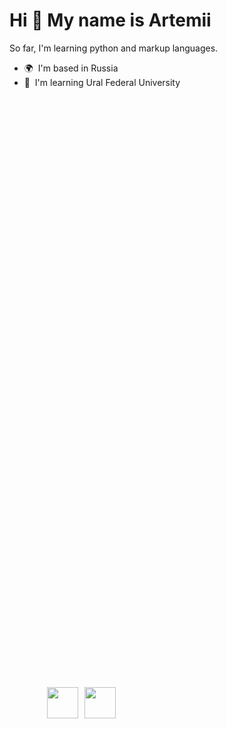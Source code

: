 Hi 👋 My name is Artemii
========================
<div style="position: relative;"> 
  <img src = "https://user-images.githubusercontent.com/74038190/235224431-e8c8c12e-6826-47f1-89fb-2ddad83b3abf.gif" style="position: absolute; left: 1000px; top: 1000px; width: 400px;
  height: 200px;">
</div>

So far, I'm learning python and markup languages.
<div style="position: relative;"> <img src="https://user-images.githubusercontent.com/74038190/212257454-16e3712e-945a-4ca2-b238-408ad0bf87e6.gif" style="position: absolute; left: 60px; top: 1000px; width: 50px;
  height: 50px;"> 
  <img src="https://user-images.githubusercontent.com/74038190/212257472-08e52665-c503-4bd9-aa20-f5a4dae769b5.gif" style="position: absolute; left: 120px; top: 1000px; width: 50px;
  height: 50px;"> 
</div>



* 🌍  I'm based in Russia
* 🧠  I'm learning Ural Federal University

